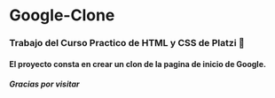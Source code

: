 # Google-Clone
### Trabajo del Curso Practico de HTML y CSS de Platzi 💚

#### El proyecto consta en crear un clon de la pagina de inicio de Google.

#### *Gracias por visitar*


